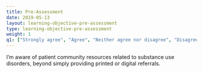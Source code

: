 ```yaml
---
title: Pre-Assessment 
date: 2019-05-13
layout: learning-objective-pre-assessment
type: learning-objective-pre-assessment
weight: 1
q1: ["Strongly agree", "Agree", "Neither agree nor disagree", "Disagree", "Strongly disagree" ]
---
```

I’m aware of patient community resources related to substance use disorders,
beyond simply providing printed or digital referrals.
